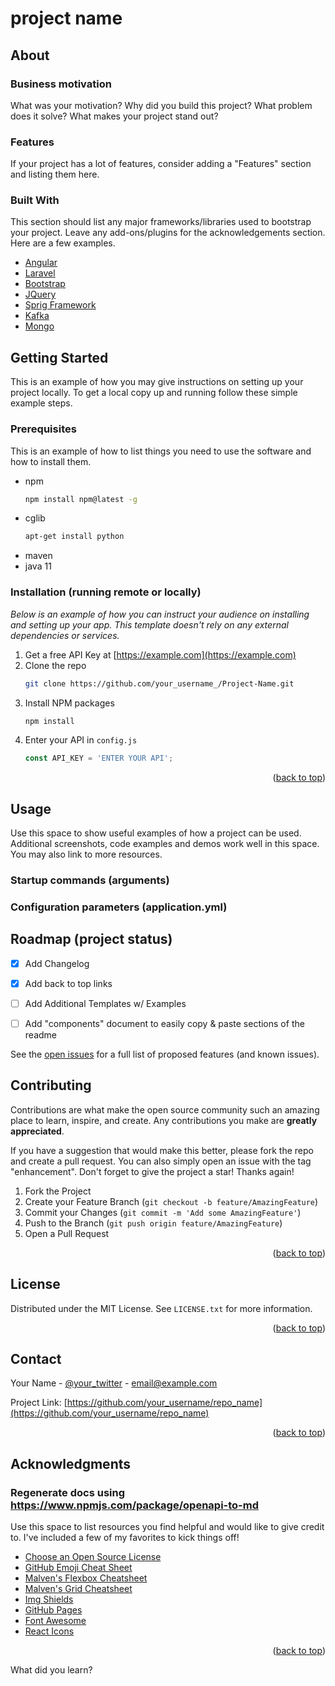 <!---A good writer possesses not only his own spirit but also the spirit of his friends.
Nietzsche-->
# project name

## About


### Business motivation
What was your motivation? 
Why did you build this project?
What problem does it solve?
What makes your project stand out?

### Features
If your project has a lot of features, consider adding a "Features" section and listing them here.


### Built With

This section should list any major frameworks/libraries used to bootstrap your project. 
Leave any add-ons/plugins for the acknowledgements section. Here are a few examples.

* [Angular](https://angular.io/)
* [Laravel](https://laravel.com)
* [Bootstrap](https://getbootstrap.com)
* [JQuery](https://jquery.com)
* [Sprig Framework](https://spring.io/)
* [Kafka](https://kafka.apache.org/)
* [Mongo](https://www.mongodb.com/)




## Getting Started
This is an example of how you may give instructions on setting up your project locally.
To get a local copy up and running follow these simple example steps.


### Prerequisites
This is an example of how to list things you need to use the software and how to install them.
* npm
  ```sh
  npm install npm@latest -g
  ```
* cglib
  ```sh
  apt-get install python
  ```
* maven
* java 11


### Installation (running remote or locally)
_Below is an example of how you can instruct your audience on installing and setting up your app. This template doesn't rely on any external dependencies or services._

1. Get a free API Key at [https://example.com](https://example.com)
2. Clone the repo
   ```sh
   git clone https://github.com/your_username_/Project-Name.git
   ```
3. Install NPM packages
   ```sh
   npm install
   ```
4. Enter your API in `config.js`
   ```js
   const API_KEY = 'ENTER YOUR API';
   ```

<p align="right">(<a href="#top">back to top</a>)</p>

## Usage

Use this space to show useful examples of how a project can be used. Additional screenshots, code examples and demos work well in this space. You may also link to more resources.

### Startup commands (arguments) 

### Configuration parameters (application.yml)

## Roadmap (project status)

- [x] Add Changelog
- [x] Add back to top links
- [ ] Add Additional Templates w/ Examples
- [ ] Add "components" document to easily copy & paste sections of the readme


See the [open issues](https://github.com/othneildrew/Best-README-Template/issues) for a full list of proposed features (and known issues).



## Contributing

Contributions are what make the open source community such an amazing place to learn, inspire, and create. Any contributions you make are **greatly appreciated**.

If you have a suggestion that would make this better, please fork the repo and create a pull request. You can also simply open an issue with the tag "enhancement".
Don't forget to give the project a star! Thanks again!

1. Fork the Project
2. Create your Feature Branch (`git checkout -b feature/AmazingFeature`)
3. Commit your Changes (`git commit -m 'Add some AmazingFeature'`)
4. Push to the Branch (`git push origin feature/AmazingFeature`)
5. Open a Pull Request

<p align="right">(<a href="#top">back to top</a>)</p>



## License

Distributed under the MIT License. See `LICENSE.txt` for more information.

<p align="right">(<a href="#top">back to top</a>)</p>



## Contact

Your Name - [@your_twitter](https://twitter.com/your_username) - email@example.com

Project Link: [https://github.com/your_username/repo_name](https://github.com/your_username/repo_name)

<p align="right">(<a href="#top">back to top</a>)</p>



## Acknowledgments

### Regenerate docs using https://www.npmjs.com/package/openapi-to-md

Use this space to list resources you find helpful and would like to give credit to. I've included a few of my favorites to kick things off!

* [Choose an Open Source License](https://choosealicense.com)
* [GitHub Emoji Cheat Sheet](https://www.webpagefx.com/tools/emoji-cheat-sheet)
* [Malven's Flexbox Cheatsheet](https://flexbox.malven.co/)
* [Malven's Grid Cheatsheet](https://grid.malven.co/)
* [Img Shields](https://shields.io)
* [GitHub Pages](https://pages.github.com)
* [Font Awesome](https://fontawesome.com)
* [React Icons](https://react-icons.github.io/react-icons/search)

<p align="right">(<a href="#top">back to top</a>)</p>


What did you learn?